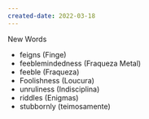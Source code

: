 ```yaml
---
created-date: 2022-03-18
---
```


New Words

- feigns (Finge)
- feeblemindedness (Fraqueza Metal)
- feeble (Fraqueza)
- Foolishness (Loucura)
- unruliness (Indisciplina)
- riddles (Enigmas)
- stubbornly (teimosamente)